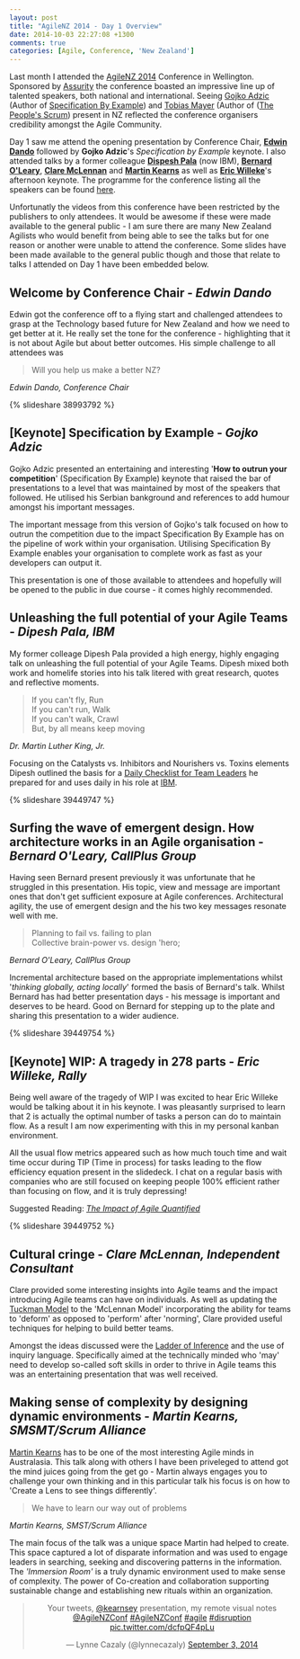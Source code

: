 ```yaml
---
layout: post
title: "AgileNZ 2014 - Day 1 Overview"
date: 2014-10-03 22:27:08 +1300
comments: true
categories: [Agile, Conference, 'New Zealand'] 
---
```

Last month I attended the [AgileNZ 2014](http://agilenz.co.nz/) Conference in Wellington. Sponsored by [Assurity](http://assurity.co.nz/) the conference boasted an impressive line up of talented speakers, both national and international. Seeing [Gojko Adzic](http://gojko.net/) (Author of [Specification By Example](http://specificationbyexample.com/)) and [Tobias Mayer](http://businesscraftsmanship.com/) (Author of ([The People's Scrum](http://www.amazon.com/The-Peoples-Scrum-Revolutionary-Transformation/dp/1937965155/)) present in NZ reflected the conference organisers credibility amongst the Agile Community. 

Day 1 saw me attend the opening presentation by Conference Chair, [__Edwin Dando__](http://agileforeveryone.com/) followed by __Gojko Adzic__'s _Specification by Example_ keynote. I also attended talks by a former colleague [__Dispesh Pala__](https://www.linkedin.com/in/dipeshpala) (now IBM), [__Bernard O'Leary__](https://www.linkedin.com/in/bernardoleary), [__Clare McLennan__](https://www.linkedin.com/pub/clare-mclennan/3/b81/48) and [__Martin Kearns__](https://www.linkedin.com/profile/view?id=2656102) as well as [__Eric Willeke__](http://ericwilleke.com/)'s afternoon keynote. The programme for the conference listing all the speakers can be found [here](http://agilenz.co.nz/programme/).

<!--more-->

Unfortunatly the videos from this conference have been restricted by the publishers to only attendees. It would be awesome if these were made available to the general public - I am sure there are many New Zealand Agilists who would benefit from being able to see the talks but for one reason or another were unable to attend the conference. Some slides have been made available to the general public though and those that relate to talks I attended on Day 1 have been embedded below.

## Welcome by Conference Chair - _Edwin Dando_

Edwin got the conference off to a flying start and challenged attendees to grasp at the Technology based future for New Zealand and how we need to get better at it. He really set the tone for the conference - highlighting that it is not about Agile but about better outcomes. His simple challenge to all attendees was
> Will you help us make a better NZ? 

_Edwin Dando, Conference Chair_

{% slideshare 38993792 %}

## [Keynote] Specification by Example - _Gojko Adzic_

Gojko Adzic presented an entertaining and interesting '__How to outrun your competition__' (Specification By Example) keynote that raised the bar of presentations to a level that was maintained by most of the speakers that followed. He utilised his Serbian bankground and references to add humour amongst his important messages.  

The important message from this version of Gojko's talk focused on how to outrun the competition due to the impact Specification By Example has on the pipeline of work within your organisation. Utilising Specification By Example enables your organisation to complete work as fast as your developers can output it.

This presentation is one of those available to attendees and hopefully will be opened to the public in due course - it comes highly recommended. 

## Unleashing the full potential of your Agile Teams - _Dipesh Pala, IBM_

My former colleage Dipesh Pala provided a high energy, highly engaging talk on unleashing the full potential of your Agile Teams. Dipesh mixed both work and homelife stories into his talk litered with great research, quotes and reflective moments.

> If you can't fly, Run<br/> 
> If you can't run, Walk<br/> 
> If you can't walk, Crawl<br/>
> But, by all means keep moving 

_Dr. Martin Luther King, Jr._

Focusing on the Catalysts vs. Inhibitors and Nourishers vs. Toxins elements Dipesh outlined the basis for a [Daily Checklist for Team Leaders](http://public.dhe.ibm.com/software/au/pdf/IBM_Agile_Conference_CHECKLIST.pdf) he prepared for and uses daily in his role at [IBM](http://www.ibm.com/au).

{% slideshare 39449747 %}

## Surfing the wave of emergent design. How architecture works in an Agile organisation - _Bernard O'Leary, CallPlus Group_

Having seen Bernard present previously it was unfortunate that he struggled in this presentation. His topic, view and message are important ones that don't get sufficient exposure at Agile conferences. Architectural agility, the use of emergent design and the his two key messages resonate well with me.

> Planning to fail vs. failing to plan<br/>
> Collective brain-power vs. design 'hero;

_Bernard O'Leary, CallPlus Group_

Incremental architecture based on the appropriate implementations whilst '_thinking globally, acting locally_' formed the basis of Bernard's talk. Whilst Bernard has had better presentation days - his message is important and deserves to be heard. Good on Bernard for stepping up to the plate and sharing this presentation to a wider audience. 

{% slideshare 39449754 %}

## [Keynote] WIP: A tragedy in 278 parts - _Eric Willeke, Rally_

Being well aware of the tragedy of WIP I was excited to hear Eric Willeke would be talking about it in his keynote. I was pleasantly surprised to learn that 2 is actually the optimal number of tasks a person can do to maintain flow. As a result I am now experimenting with this in my personal kanban environment.

All the usual flow metrics appeared such as how much touch time and wait time occur during TIP (Time in process) for tasks leading to the flow efficiency equation present in the slidedeck. I chat on a regular basis with companies who are still focused on keeping people 100% efficient rather than focusing on flow, and it is truly depressing!

Suggested Reading: [_The Impact of Agile Quantified_](https://www.rallydev.com/sites/default/files/ImpactAgile_Quantified.pdf)

{% slideshare 39449752 %}

## Cultural cringe - _Clare McLennan, Independent Consultant_

Clare provided some interesting insights into Agile teams and the impact introducing Agile teams can have on individuals. As well as updating the [Tuckman Model](http://en.wikipedia.org/wiki/Tuckman's_stages_of_group_development) to the 'McLennan Model' incorporating the ability for teams to 'deform' as opposed to 'perform' after 'norming', Clare provided useful techniques for helping to build better teams.

Amongst the ideas discussed were the [Ladder of Inference](http://www.mindtools.com/pages/article/newTMC_91.htm) and the use of inquiry language. Specifically aimed at the technically minded who 'may' need to develop so-called soft skills in order to thrive in Agile teams this was an entertaining presentation that was well received. 

## Making sense of complexity by designing dynamic environments - _Martin Kearns, SMSMT/Scrum Alliance_ 

[Martin Kearns](https://twitter.com/kearnsey) has to be one of the most interesting Agile minds in Australasia. This talk along with others I have been priveleged to attend got the mind juices going from the get go - Martin always engages you to challenge your own thinking and in this particular talk his focus is on how to 'Create a Lens to see things differently'.

> We have to learn our way out of problems

_Martin Kearns, SMST/Scrum Alliance_

The main focus of the talk was a unique space Martin had helped to create. This space captured a lot of disparate information and was used to engage leaders in searching, seeking and discovering patterns in the information. The _'Immersion Room'_ is a truly dynamic environment used to make sense of complexity. The power of Co-creation and collaboration supporting sustainable change and establishing new rituals within an organization.

<blockquote class="twitter-tweet" lang="en" align="center"><p>Your tweets, <a href="https://twitter.com/kearnsey">@kearnsey</a> presentation, my remote visual notes <a href="https://twitter.com/AgileNZConf">@AgileNZConf</a> <a href="https://twitter.com/hashtag/AgileNZConf?src=hash">#AgileNZConf</a> <a href="https://twitter.com/hashtag/agile?src=hash">#agile</a> <a href="https://twitter.com/hashtag/disruption?src=hash">#disruption</a> <a href="http://t.co/dcfpQF4pLu">pic.twitter.com/dcfpQF4pLu</a></p>&mdash; Lynne Cazaly (@lynnecazaly) <a href="https://twitter.com/lynnecazaly/status/507041730651107330">September 3, 2014</a></blockquote>
<script async src="//platform.twitter.com/widgets.js" charset="utf-8"></script>
